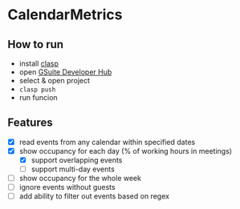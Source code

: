 # CalendarMetrics

## How to run

* install [clasp](https://github.com/google/clasp)
* open [GSuite Developer Hub](https://script.google.com/home/projects/)
* select & open project
* `clasp push`
* run funcion

## Features

* [x] read events from any calendar within specified dates
* [x] show occupancy for each day (% of working hours in meetings)
    * [x] support overlapping events
    * [ ] support multi-day events
* [ ] show occupancy for the whole week
* [ ] ignore events without guests
* [ ] add ability to filter out events based on regex